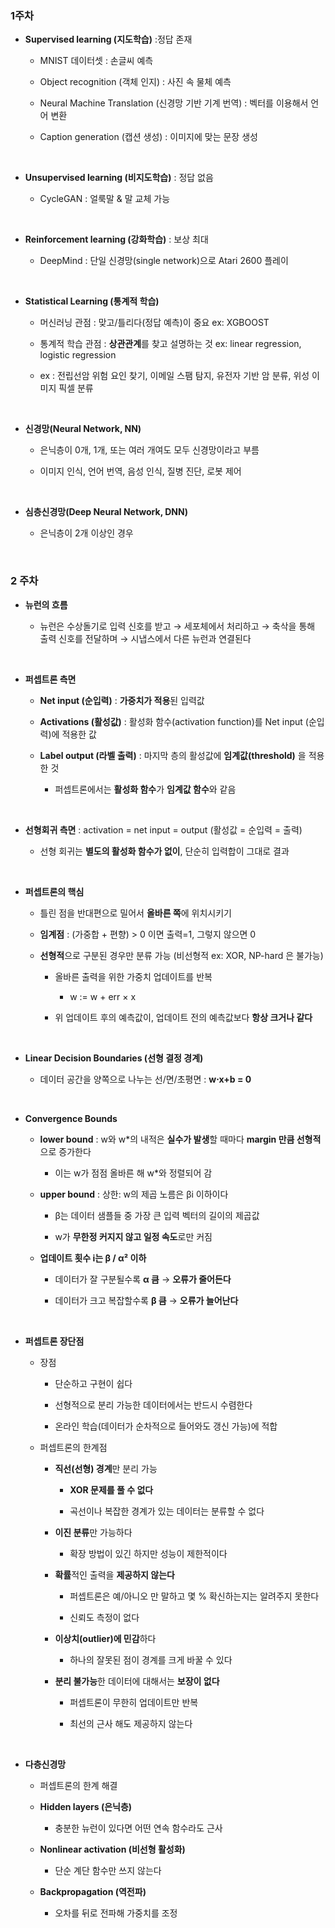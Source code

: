 ### 1주차
- **Supervised learning (지도학습)** :정답 존재

    - MNIST 데이터셋 : 손글씨 예측
   
    - Object recognition (객체 인지) : 사진 속 물체 예측
   
    - Neural Machine Translation (신경망 기반 기계 번역) : 벡터를 이용해서 언어 변환 
   
    - Caption generation (캡션 생성) : 이미지에 맞는 문장 생성

<br/>

- **Unsupervised learning (비지도학습)** : 정답 없음

    - CycleGAN : 얼룩말 & 말 교체 가능 

<br/>

- **Reinforcement learning (강화학습)** : 보상 최대

    - DeepMind : 단일 신경망(single network)으로 Atari 2600 플레이

 <br/>
 
- **Statistical Learning (통계적 학습)**

    - 머신러닝 관점 : 맞고/틀리다(정답 예측)이 중요 ex: XGBOOST

    - 통계적 학습 관점 : **상관관계**를 찾고 설명하는 것 ex: linear regression, logistic regression
      
    - ex : 전립선암 위험 요인 찾기, 이메일 스팸 탐지, 유전자 기반 암 분류, 위성 이미지 픽셀 분류

<br/>

- **신경망(Neural Network, NN)**

    - 은닉층이 0개, 1개, 또는 여러 개여도 모두 신경망이라고 부름
 
    - 이미지 인식, 언어 번역, 음성 인식, 질병 진단, 로봇 제어

<br/>

- **심층신경망(Deep Neural Network, DNN)**

    - 은닉층이 2개 이상인 경우
 
<br/>

### 2 주차 

- **뉴런의 흐름**

    -  뉴런은 수상돌기로 입력 신호를 받고 → 세포체에서 처리하고 → 축삭을 통해 출력 신호를 전달하며 → 시냅스에서 다른 뉴런과 연결된다

<br/>

- **퍼셉트론 측면**
    
    - **Net input (순입력)** : **가중치가 적용**된 입력값

    - **Activations (활성값)** : 활성화 함수(activation function)를 Net input (순입력)에 적용한 값

    - **Label output (라벨 출력)** : 마지막 층의 활성값에 **임계값(threshold)** 을 적용한 것
 
        - 퍼셉트론에서는 **활성화 함수**가 **임계값 함수**와 같음

<br/>

- **선형회귀 측면** : activation = net input = output (활성값 = 순입력 = 출력)

    - 선형 회귀는 **별도의 활성화 함수가 없이**, 단순히 입력합이 그대로 결과 

<br/>

- **퍼셉트론의 핵심**

    - 틀린 점을 반대편으로 밀어서 **올바른 쪽**에 위치시키기 

    - **임계점** : (가중합 + 편향) > 0 이면 출력=1, 그렇지 않으면 0

    - **선형적**으로 구분된 경우만 분류 가능 (비선형적 ex: XOR, NP-hard 은 불가능)
 
        - 올바른 출력을 위한 가중치 업데이트를 반복
     
            - w := w + err × x 
     
        - 위 업데이트 후의 예측값이, 업데이트 전의 예측값보다 **항상 크거나 같다**

<br/>

- **Linear Decision Boundaries (선형 결정 경계)**

    - 데이터 공간을 양쪽으로 나누는 선/면/초평면 : **w⋅x+b = 0**

<br/>

- **Convergence Bounds**

    - **lower bound** : w와 w*의 내적은 **실수가 발생**할 때마다 **margin 만큼 선형적**으로 증가한다
 
        - 이는 w가 점점 올바른 해 w*와 정렬되어 감  

    - **upper bound** : 상한: w의 제곱 노름은 βi 이하이다
    
        - β는 데이터 샘플들 중 가장 큰 입력 벡터의 길이의 제곱값
     
        - w가 **무한정 커지지 않고 일정 속도**로만 커짐
             
    -  **업데이트 횟수 i는 β / α² 이하**
 
        - 데이터가 잘 구분될수록 **α 큼** → **오류가 줄어든다**

        - 데이터가 크고 복잡할수록 **β 큼** → **오류가 늘어난다**

<br/>

- **퍼셉트론 장단점**

    - 장점
 
        - 단순하고 구현이 쉽다

        - 선형적으로 분리 가능한 데이터에서는 반드시 수렴한다

        - 온라인 학습(데이터가 순차적으로 들어와도 갱신 가능)에 적합
    


   - 퍼셉트론의 한계점 

       - **직선(선형) 경계**만 분리 가능

           - **XOR 문제를 풀 수 없다**
 
           - 곡선이나 복잡한 경계가 있는 데이터는 분류할 수 없다


       - **이진 분류**만 가능하다

           - 확장 방법이 있긴 하지만 성능이 제한적이다  



       - **확률**적인 출력을 **제공하지 않는다**

           - 퍼셉트론은 예/아니오 만 말하고 몇 % 확신하는지는 알려주지 못한다
 
           - 신뢰도 측정이 없다



       - **이상치(outlier)에 민감**하다

           - 하나의 잘못된 점이 경계를 크게 바꿀 수 있다 


       - **분리 불가능**한 데이터에 대해서는 **보장이 없다**

           - 퍼셉트론이 무한히 업데이트만 반복
 
           - 최선의 근사 해도 제공하지 않는다

<br>

- **다층신경망** 

    - 퍼셉트론의 한계 해결
 
    - **Hidden layers (은닉층)**
 
        - 충분한 뉴런이 있다면 어떤 연속 함수라도 근사
     
    - **Nonlinear activation (비선형 활성화)**
 
        - 단순 계단 함수만 쓰지 않는다
     
    - **Backpropagation (역전파)**
 
        - 오차를 뒤로 전파해 가중치를 조정 
